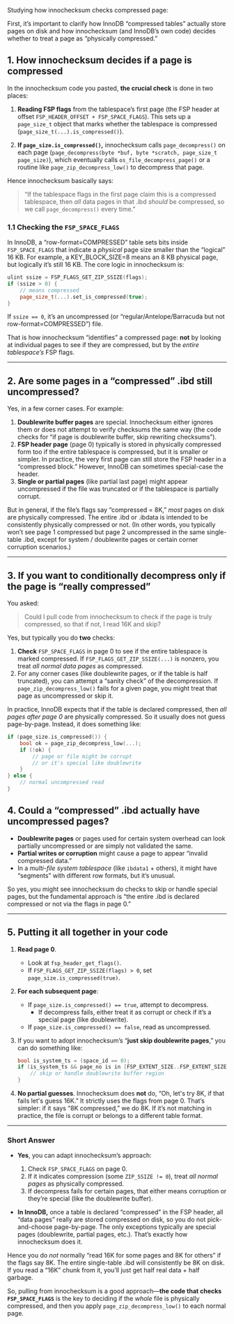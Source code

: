 Studying how innochecksum checks compressed page:

First, it’s important to clarify how InnoDB “compressed tables” actually store pages on disk and how innochecksum (and InnoDB’s own code) decides whether to treat a page as “physically compressed.”

## 1. How innochecksum decides if a page is compressed

In the innochecksum code you pasted, **the crucial check** is done in two places:

1. **Reading FSP flags** from the tablespace’s first page (the FSP header at offset `FSP_HEADER_OFFSET + FSP_SPACE_FLAGS`). This sets up a `page_size_t` object that marks whether the tablespace is compressed (`page_size_t(...).is_compressed()`).

2. **If `page_size.is_compressed()`,** innochecksum calls `page_decompress()` on each page (`page_decompress(byte *buf, byte *scratch, page_size_t page_size)`), which eventually calls `os_file_decompress_page()` or a routine like `page_zip_decompress_low()` to decompress that page.

Hence innochecksum basically says: 
> “If the tablespace flags in the first page claim this is a compressed tablespace, then *all* data pages in that .ibd *should* be compressed, so we call `page_decompress()` every time.”

### 1.1 Checking the `FSP_SPACE_FLAGS`
In InnoDB, a “row-format=COMPRESSED” table sets bits inside `FSP_SPACE_FLAGS` that indicate a *physical* page size smaller than the “logical” 16 KB. For example, a KEY_BLOCK_SIZE=8 means an 8 KB physical page, but logically it’s still 16 KB. The core logic in innochecksum is:

```cpp
ulint ssize = FSP_FLAGS_GET_ZIP_SSIZE(flags);
if (ssize > 0) {
    // means compressed
    page_size_t(...).set_is_compressed(true);
}
```

If `ssize == 0`, it’s an uncompressed (or “regular/Antelope/Barracuda but not row-format=COMPRESSED”) file.

That is how innochecksum “identifies” a compressed page: **not** by looking at individual pages to see if they are compressed, but by the *entire tablespace’s* FSP flags.

---

## 2. Are some pages in a “compressed” .ibd still uncompressed?

Yes, in a few corner cases. For example:

1. **Doublewrite buffer pages** are special. Innochecksum either ignores them or does not attempt to verify checksums the same way (the code checks for “if page is doublewrite buffer, skip rewriting checksums”).
2. **FSP header page** (page 0) typically is stored in physically compressed form too if the entire tablespace is compressed, but it is smaller or simpler. In practice, the very first page can still store the FSP header in a “compressed block.” However, InnoDB can sometimes special-case the header.  
3. **Single or partial pages** (like partial last page) might appear uncompressed if the file was truncated or if the tablespace is partially corrupt.  

But in general, if the file’s flags say “compressed = 8K,” *most* pages on disk are physically compressed. The entire .ibd or .ibdata is intended to be consistently physically compressed or not. (In other words, you typically won’t see page 1 compressed but page 2 uncompressed in the same single-table .ibd, except for system / doublewrite pages or certain corner corruption scenarios.)

---

## 3. If you want to conditionally decompress only if the page is “really compressed”

You asked:

> Could I pull code from innochecksum to check if the page is truly compressed, so that if not, I read 16K and skip?

Yes, but typically you do **two** checks:

1. **Check** `FSP_SPACE_FLAGS` in page 0 to see if the entire tablespace is marked compressed. If `FSP_FLAGS_GET_ZIP_SSIZE(...)` is nonzero, you treat *all normal data pages* as compressed.  
2. For any corner cases (like doublewrite pages, or if the table is half truncated), you can attempt a “sanity check” of the decompression. If `page_zip_decompress_low()` fails for a given page, you might treat that page as uncompressed or skip it.  

In practice, InnoDB expects that if the table is declared compressed, then *all pages after page 0* are physically compressed. So it usually does not guess page-by-page. Instead, it does something like:

```cpp
if (page_size.is_compressed()) {
    bool ok = page_zip_decompress_low(...);
    if (!ok) { 
        // page or file might be corrupt
        // or it's special like doublewrite 
    }
} else {
    // normal uncompressed read
}
```

## 4. Could a “compressed” .ibd actually have uncompressed pages?

- **Doublewrite pages** or pages used for certain system overhead can look partially uncompressed or are simply not validated the same.  
- **Partial writes or corruption** might cause a page to appear “invalid compressed data.”  
- In a *multi-file system tablespace* (like `ibdata1` + others), it might have “segments” with different row formats, but it’s unusual.  

So yes, you might see innochecksum do checks to skip or handle special pages, but the fundamental approach is “the entire .ibd is declared compressed or not via the flags in page 0.”

---

## 5. Putting it all together in your code

1. **Read page 0**.  
   - Look at `fsp_header_get_flags()`.  
   - If `FSP_FLAGS_GET_ZIP_SSIZE(flags) > 0`, set `page_size.is_compressed(true)`.

2. **For each subsequent page**:  
   - If `page_size.is_compressed() == true`, attempt to decompress.  
     - If decompress fails, either treat it as corrupt or check if it’s a special page (like doublewrite).  
   - If `page_size.is_compressed() == false`, read as uncompressed.

3. If you want to adopt innochecksum’s “**just skip doublewrite pages**,” you can do something like:

   ```cpp
   bool is_system_ts = (space_id == 0);
   if (is_system_ts && page_no is in [FSP_EXTENT_SIZE..FSP_EXTENT_SIZE*3]) {
       // skip or handle doublewrite buffer region
   }
   ```

4. **No partial guesses**. Innochecksum does **not** do, “Oh, let's try 8K, if that fails let's guess 16K.” It strictly uses the flags from page 0. That’s simpler: if it says “8K compressed,” we do 8K. If it’s not matching in practice, the file is corrupt or belongs to a different table format.

---

### Short Answer

- **Yes**, you can adapt innochecksum’s approach:
  1. Check `FSP_SPACE_FLAGS` on page 0.
  2. If it indicates compression (some `ZIP_SSIZE != 0`), treat *all normal pages* as physically compressed. 
  3. If decompress fails for certain pages, that either means corruption or they’re special (like the doublewrite buffer).  

- **In InnoDB,** once a table is declared “compressed” in the FSP header, all “data pages” really are stored compressed on disk, so you do not pick-and-choose page-by-page. The only exceptions typically are special pages (doublewrite, partial pages, etc.). That’s exactly how innochecksum does it. 

Hence you do *not* normally “read 16K for some pages and 8K for others” if the flags say 8K. The entire single-table .ibd will consistently be 8K on disk. If you read a “16K” chunk from it, you’ll just get half real data + half garbage.  

So, pulling from innochecksum is a good approach—**the code that checks `FSP_SPACE_FLAGS`** is the key to deciding if the *whole* file is physically compressed, and then you apply `page_zip_decompress_low()` to each normal page.